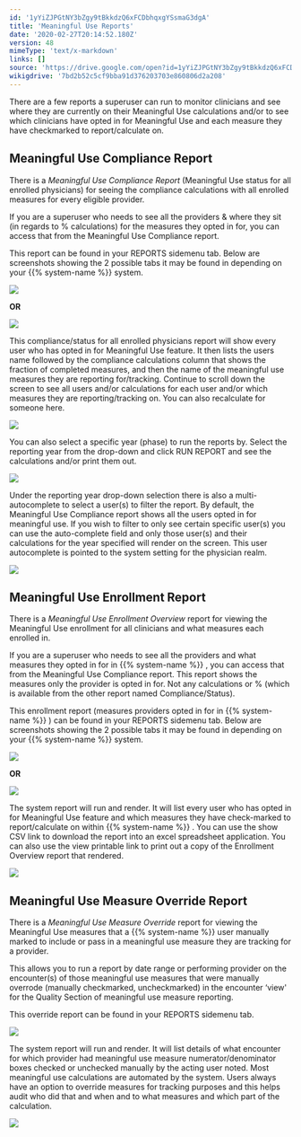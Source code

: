 ```yaml
---
id: '1yYiZJPGtNY3bZgy9tBkkdzQ6xFCDbhqxgYSsmaG3dgA'
title: 'Meaningful Use Reports'
date: '2020-02-27T20:14:52.180Z'
version: 48
mimeType: 'text/x-markdown'
links: []
source: 'https://drive.google.com/open?id=1yYiZJPGtNY3bZgy9tBkkdzQ6xFCDbhqxgYSsmaG3dgA'
wikigdrive: '7bd2b52c5cf9bba91d376203703e860806d2a208'
---
```

There are a few reports a superuser can run to monitor clinicians and see where they are currently on their Meaningful Use calculations and/or to see which clinicians have opted in for Meaningful Use and each measure they have checkmarked to report/calculate on.

## Meaningful Use Compliance Report

There is a *Meaningful Use Compliance Report* (Meaningful Use status for all enrolled physicians) for seeing the compliance calculations with all enrolled measures for every eligible provider.

If you are a superuser who needs to see all the providers & where they sit (in regards to % calculations) for the measures they opted in for, you can access that from the Meaningful Use Compliance report.

This report can be found in your REPORTS sidemenu tab. Below are screenshots showing the 2 possible tabs it may be found in depending on your {{% system-name %}} system.

![](../meaningful-use-reports.assets/dbb16a9b323b36806f90352084eb48e6.png)

**OR**

![](../meaningful-use-reports.assets/2911a18153964dcc142920b8b868a538.png)

This compliance/status for all enrolled physicians report will show every user who has opted in for Meaningful Use feature. It then lists the users name followed by the compliance calculations column that shows the fraction of completed measures, and then the name of the meaningful use measures they are reporting for/tracking. Continue to scroll down the screen to see all users and/or calculations for each user and/or which measures they are reporting/tracking on. You can also recalculate for someone here.

![](../meaningful-use-reports.assets/8f4edb1679459e450425d4c57a0ccd3f.png)

You can also select a specific year (phase) to run the reports by. Select the reporting year from the drop-down and click RUN REPORT and see the calculations and/or print them out.

![](../meaningful-use-reports.assets/08af122561f683c03557ffa1c309d8ba.png)

Under the reporting year drop-down selection there is also a multi-autocomplete to select a user(s) to filter the report. By default, the Meaningful Use Compliance report shows all the users opted in for meaningful use. If you wish to filter to only see certain specific user(s) you can use the auto-complete field and only those user(s) and their calculations for the year specified will render on the screen. This user autocomplete is pointed to the system setting for the physician realm.

![](../meaningful-use-reports.assets/acef35d0ba4df0c7ebbca005b63e0ce9.png)

## Meaningful Use Enrollment Report

There is a *Meaningful Use Enrollment Overview* report for viewing the Meaningful Use enrollment for all clinicians and what measures each enrolled in.

If you are a superuser who needs to see all the providers and what measures they opted in for in {{% system-name %}} , you can access that from the Meaningful Use Compliance report. This report shows the measures only the provider is opted in for. Not any calculations or % (which is available from the other report named Compliance/Status).

This enrollment report (measures providers opted in for in {{% system-name %}} ) can be found in your REPORTS sidemenu tab. Below are screenshots showing the 2 possible tabs it may be found in depending on your {{% system-name %}} system.

![](../meaningful-use-reports.assets/92f27e9f1ee7f368e50146d594d6e4f6.png)

**OR**

![](../meaningful-use-reports.assets/2ba5e7a1989c549202b04d364bec528d.png)

The system report will run and render. It will list every user who has opted in for Meaningful Use feature and which measures they have check-marked to report/calculate on within {{% system-name %}} . You can use the show CSV link to download the report into an excel spreadsheet application. You can also use the view printable link to print out a copy of the Enrollment Overview report that rendered.

![](../meaningful-use-reports.assets/8fd5a6a140ead0f650d6b3631b52913e.png)

## Meaningful Use Measure Override Report

There is a *Meaningful Use Measure Override* report for viewing the Meaningful Use measures that a {{% system-name %}} user manually marked to include or pass in a meaningful use measure they are tracking for a provider.

This allows you to run a report by date range or performing provider on the encounter(s) of those meaningful use measures that were manually overrode (manually checkmarked, uncheckmarked) in the encounter ‘view' for the Quality Section of meaningful use measure reporting.

This override report can be found in your REPORTS sidemenu tab.

![](../meaningful-use-reports.assets/a06004835700de74bb6d2d1f3ca1c732.png)

The system report will run and render. It will list details of what encounter for which provider had meaningful use measure numerator/denominator boxes checked or unchecked manually by the acting user noted. Most meaningful use calculations are automated by the system. Users always have an option to override measures for tracking purposes and this helps audit who did that and when and to what measures and which part of the calculation.

![](../meaningful-use-reports.assets/521a143a7c7d37d0d2bfe37783d14eaf.png)

